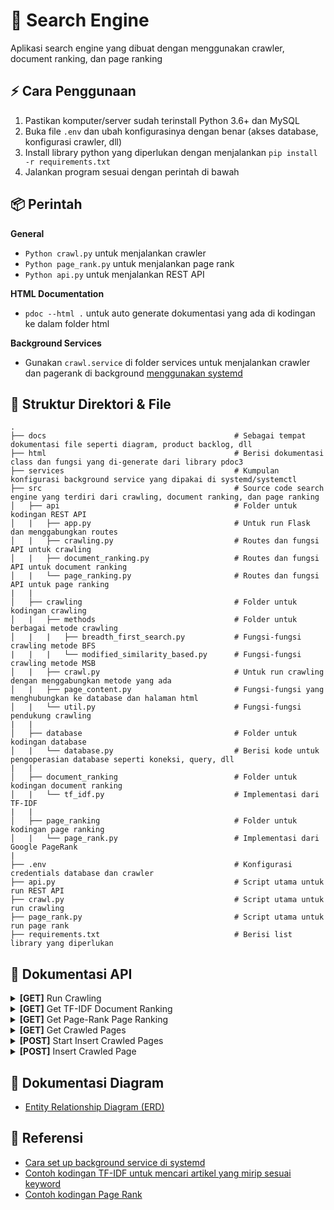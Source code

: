 # :beginner: Search Engine

Aplikasi search engine yang dibuat dengan menggunakan crawler, document ranking, dan page ranking

## :zap: Cara Penggunaan

1. Pastikan komputer/server sudah terinstall Python 3.6+ dan MySQL
2. Buka file `.env` dan ubah konfigurasinya dengan benar (akses database, konfigurasi crawler, dll)
3. Install library python yang diperlukan dengan menjalankan `pip install -r requirements.txt`
4. Jalankan program sesuai dengan perintah di bawah

## :package: Perintah

**General**

- `Python crawl.py` untuk menjalankan crawler
- `Python page_rank.py` untuk menjalankan page rank
- `Python api.py` untuk menjalankan REST API

**HTML Documentation**

- `pdoc --html .` untuk auto generate dokumentasi yang ada di kodingan ke dalam folder html

**Background Services**

- Gunakan `crawl.service` di folder services untuk menjalankan crawler dan pagerank di background [menggunakan systemd](https://medium.com/codex/setup-a-python-script-as-a-service-through-systemctl-systemd-f0cc55a42267)

## :file_folder: Struktur Direktori & File

    .
    ├── docs                                          # Sebagai tempat dokumentasi file seperti diagram, product backlog, dll
    ├── html                                          # Berisi dokumentasi class dan fungsi yang di-generate dari library pdoc3
    ├── services                                      # Kumpulan konfigurasi background service yang dipakai di systemd/systemctl
    ├── src                                           # Source code search engine yang terdiri dari crawling, document ranking, dan page ranking
    │   ├── api                                       # Folder untuk kodingan REST API
    │   |   ├── app.py                                # Untuk run Flask dan menggabungkan routes
    │   |   ├── crawling.py                           # Routes dan fungsi API untuk crawling
    │   |   ├── document_ranking.py                   # Routes dan fungsi API untuk document ranking
    │   |   └── page_ranking.py                       # Routes dan fungsi API untuk page ranking
    |   |
    │   ├── crawling                                  # Folder untuk kodingan crawling
    │   |   ├── methods                               # Folder untuk berbagai metode crawling
    │   |   |   ├── breadth_first_search.py           # Fungsi-fungsi crawling metode BFS
    |   |   |   └── modified_similarity_based.py      # Fungsi-fungsi crawling metode MSB
    │   |   ├── crawl.py                              # Untuk run crawling dengan menggabungkan metode yang ada
    │   |   ├── page_content.py                       # Fungsi-fungsi yang menghubungkan ke database dan halaman html
    │   |   └── util.py                               # Fungsi-fungsi pendukung crawling
    |   |
    │   ├── database                                  # Folder untuk kodingan database
    │   |   └── database.py                           # Berisi kode untuk pengoperasian database seperti koneksi, query, dll
    |   |
    │   ├── document_ranking                          # Folder untuk kodingan document ranking
    │   |   └── tf_idf.py                             # Implementasi dari TF-IDF
    |   |
    │   ├── page_ranking                              # Folder untuk kodingan page ranking
    │   |   └── page_rank.py                          # Implementasi dari Google PageRank
    |
    ├── .env                                          # Konfigurasi credentials database dan crawler
    ├── api.py                                        # Script utama untuk run REST API
    ├── crawl.py                                      # Script utama untuk run crawling
    ├── page_rank.py                                  # Script utama untuk run page rank
    ├── requirements.txt                              # Berisi list library yang diperlukan

## :wrench: Dokumentasi API

<details>
<summary><b>[GET]</b> Run Crawling</summary>

- **URL**: `/api/v1.0/crawling/crawl?start_url=https://www.detik.com/&duration=10&threads=1` or  
`/api/v1.0/crawling/crawl?start_url=https://www.detik.com/&duration=10&threads=1&keyword=barcelona`

- **Method**: `GET`

- **Response**:

```json
{
  "data": {
    "total_pages": 5
  },
  "message": "Sukses",
  "ok": true
}
```

</details>

<details>
<summary><b>[GET]</b> Get TF-IDF Document Ranking</summary>

- **URL**: `/api/v1.0/document_ranking/tf_idf?keyword=barcelona`

- **Method**: `GET`

- **Response**:

```json
{
  "data": [
    {
      "id_tfidf": 3378,
      "keyword": "barcelona",
      "tfidf_score": 0.3666888423866252,
      "url": "https://www.indosport.com/sepakbola/20220818/kejam-demi-bisa-daftarkan-pemain-baru-barcelona-bakal-phk-2-pemain-terbuangnya"
    },
    {
      "id_tfidf": 3379,
      "keyword": "barcelona",
      "tfidf_score": 0.3543321877907969,
      "url": "https://www.indosport.com/tag/194/barcelona"
    }
  ],
  "message": "Sukses",
  "ok": true
}
```

</details>

<details>
<summary><b>[GET]</b> Get Page-Rank Page Ranking</summary>

- **URL**: `/api/v1.0/page_ranking/page_rank`

- **Method**: `GET`

- **Response**:

```json
{
  "data": [
    {
      "id_pagerank": 1,
      "pagerank_score": 0.0017783111027720113,
      "url": "https://www.indosport.com"
    },
    {
      "id_pagerank": 256,
      "pagerank_score": 0.0002961208172934557,
      "url": "https://www.curiouscuisiniere.com/about/privacy-policy"
    }
  ],
  "message": "Sukses",
  "ok": true
}
```

</details>

<details>
<summary><b>[GET]</b> Get Crawled Pages</summary>

- **URL**: `/api/v1.0/crawling/pages` or  
`/api/v1.0/crawling/pages?start=0&length=999`

- **Method**: `GET`

- **Response**:

```json
{
  "data": [
    {
      "content_text": "Anies Siapkan Hunian Kelas Menengah,Alaspadu dan Rumapadu,",
      "crawl_id": 1,
      "created_at": "2022-08-20 02:41:49",
      "description": "CNNIndonesia.com menyajikan berita Terbaru, Terkini Indonesia seputar nasional, politik, ekonomi, internasional, olahraga, teknologi, hiburan, gaya hidup.",
      "duration_crawl": "0:00:00",
      "hot_url": 0,
      "size_bytes": 121345,
      "html5": 1,
      "id_information": 2682,
      "keywords": "cnn, cnn indonesia, indonesia, berita, berita terbaru, berita terkini, berita indonesia, berita dunia, berita nasional, berita politik, berita ekonomi, berita internasional, berita olahraga",
      "model_crawl": "BFS crawling",
      "title": "CNN Indonesia | Berita Terbaru, Terkini Indonesia, Dunia",
      "url": "https://www.cnnindonesia.com/features"
    },
    {
      "content_text": "Anies Siapkan Hunian Kelas Menengah,Alaspadu dan Rumapadu,",
      "crawl_id": 1,
      "created_at": "2022-08-20 02:41:50",
      "description": "CNNIndonesia.com menyajikan berita terbaru, terkini Indonesia, dunia, seputar politik, hukum kriminal, peristiwa",
      "duration_crawl": "0:00:01",
      "hot_url": 0,
      "size_bytes": 121345,
      "html5": 1,
      "id_information": 2683,
      "keywords": "berita nasional terbaru, berita politik nasional, Berita Terkini, Berita Hari Ini, Breaking News, News Today, News, Hot News, Berita Nasional, Berita politik, Berita kriminal, Berita Hukum, Berita Pemerintahan, Berita Harian, Berita Akurat, Berita Tepercaya",
      "model_crawl": "BFS crawling",
      "title": "CNN Indonesia | Berita Terkini Nasional",
      "url": "https://www.cnnindonesia.com/nasional"
    }
  ],
  "message": "Sukses",
  "ok": true
}
```

</details>

<details>
<summary><b>[POST]</b> Start Insert Crawled Pages</summary>

- **URL**: `/api/v1.0/crawling/start_insert`

- **Method**: `POST`

- **Request Payload**:

```json
{
  "start_urls": "https://www.indosport.com https://detik.com https://www.curiouscuisiniere.com",
  "keyword": "",
  "duration_crawl": 28800
}
```

- **Response**:

```json
{
  "data": {
    "id_crawling": 3
  },
  "message": "Sukses",
  "ok": true
}
```

</details>

<details>
<summary><b>[POST]</b> Insert Crawled Page</summary>

- **URL**: `/api/v1.0/crawling/insert_page`

- **Method**: `POST`

- **Request Payload**:

```json
{
  "page_information": {
    "crawl_id": 3,
    "url": "https://www.indosport.com",
    "html5": 0,
    "title": "INDOSPORT - Berita Olahraga Terkini dan Sepak Bola Indonesia",
    "description": "INDOSPORT.com – Portal Berita Olahraga dan Sepakbola. Menyajikan berita bola terkini, hasil pertandingan, prediksi dan jadwal pertandingan, Liga 1, Liga Inggris, Liga Spanyol, Liga Italia, Liga Champions.",
    "keywords": "Jadwal Pertandingan, Hasil Pertandingan, Klasemen, Prediksi Pertandingan, Liga 1, Liga Inggris, Sepakbola, Liga Champions, Liga Spanyol, Liga Italia, Badminton, Bulutangkis, Link Live Streaming, MotoGP, Berita Sepakbola, Piala Dunia, Tempat Olahraga, Olahraga, Berita Bola, Esport, Basketball.",
    "content_text": "Jumat,19 Agustus 2022 21:05 WIB 3 Bintang Murah dengan Statistik Lebih Mentereng dari Casemiro yang Bisa Dilirik Man United Jumat,19 Agustus 2022 19:32 WIB 4 Kali Dipecat Termasuk saat Latih Timnas Indonesia,Mampukah Luis Milla Bawa Persib Berprestasi? Jumat,19 Agustus 2022 18:42 WIB Resmi Latih Persib,Ini 3 Prestasi Mentereng Luis 13:45 WIB Potret Kemenangan Dramatis PSM Makassar Atas RANS Nusantara di Liga 1 Liga Indonesia |  Minggu,24 Juli 2022 21:13 WIB Kemegahan dan Fasilitas Mewah Stadion JIS di Hari Launching       Tentang Indosport Redaksi Karir Pedoman Media Siber SOP Perlindungan Wartawan Iklan & Kerjasama RSS Copyright © 2012 - 2022 INDOSPORT. All rights reserved",
    "hot_url": 0,
    "size_bytes": 121345,
    "model_crawl": "BFS Crawling",
    "duration_crawl": 28800
  },
  "page_forms": [
    {
      "url": "https://www.indosport.com",
      "form": "<form action='https://www.indosport.com/search' method='get'></form>"
    },
    {
      "url": "https://www.indosport.com",
      "form": "<form action='https://www.indosport.com/searchv2' method='post'></form>"
    }
  ],
  "page_images": [
    {
      "url": "https://www.indosport.com",
      "image": "<img alt='' height='1' src='https://certify.alexametrics.com/atrk.gif?account=/HVtm1akKd607i' style='display:none' width='1'/>"
    },
    {
      "url": "https://www.indosport.com",
      "image": "<img alt='' height='1' src='https://sb.scorecardresearch.com/blabla.jpeg' style='display:none' width='1'/>"
    }
  ],
  "page_linking": [
    {
      "crawl_id": 3,
      "url": "https://www.indosport.com",
      "outgoing_link": "https://www.indosport.com/sepakbola"
    },
    {
      "crawl_id": 1,
      "url": "https://www.indosport.com",
      "outgoing_link": "https://www.indosport.com/liga-spanyol"
    }
  ],
  "page_list": [
    {
      "url": "https://www.indosport.com",
      "list": "<li class='bc_home'><a href='https://www.indosport.com'><i class='sprite sprite-mobile sprite-icon_home icon-sidebar'></i></li>"
    },
    {
      "url": "https://www.indosport.com",
      "list": "<li class='bc_home'><a href='https://www.indosport.com'><i class='sprite sprite-mobile sprite-icon_home icon-sidebar'></i></li>"
    }
  ],
  "page_scripts": [
    {
      "url": "https://www.indosport.com",
      "script": "<script type='text/javascript'>window.ga=window.ga||function(){(ga.q=ga.q||[]).push(arguments)};ga.l=+new Date;</script>"
    },
    {
      "url": "https://www.indosport.com",
      "script": "<script type='text/javascript'>window.ga=window.bc||function(){(ga.q=ga.q||[]).push(arguments)};ga.l=+new Date;</script>"
    }
  ],
  "page_styles": [
    {
      "url": "https://www.indosport.com",
      "style": "<style>.bn_skin{z-index: 2 !important;}</style>"
    },
    {
      "url": "https://www.indosport.com",
      "style": "<style>.bn_skin{z-index: 115 !important;}</style>"
    }
  ],
  "page_tables": [
    {
      "url": "https://www.indosport.com",
      "table_str": "<table class='table'><thead><tr><th class='waktu'>Waktu</th><th class='pertandingan'>Pertandingan</th><th class='tv'>Live TV</th></tr></thead><tbody></tr></tbody></table>"
    },
    {
      "url": "https://www.indosport.com",
      "table_str": "<table class='table'><thead><tr><th class='waktu'>Waktu</th><th class='pertandingan'>Pertandingan</th><th class='tv'>Live TV</th></tr></thead><tbody></tr></tbody></table>"
    }
  ]
}
```

- **Response**:

```json
{
  "message": "Sukses",
  "ok": true
}
```

</details>

## :notebook: Dokumentasi Diagram

- [Entity Relationship Diagram (ERD)](https://dbdiagram.io/d/62622c031072ae0b6acb52f0)

## :page_facing_up: Referensi

- [Cara set up background service di systemd](https://medium.com/codex/setup-a-python-script-as-a-service-through-systemctl-systemd-f0cc55a42267)
- [Contoh kodingan TF-IDF untuk mencari artikel yang mirip sesuai keyword](https://www.kaggle.com/code/yclaudel/find-similar-articles-with-tf-idf)
- [Contoh kodingan Page Rank](https://github.com/nicholaskajoh/devsearch/blob/f6d51fc478e5bae68e4ba32f3299ab20c0ffa033/devsearch/pagerank.py)
